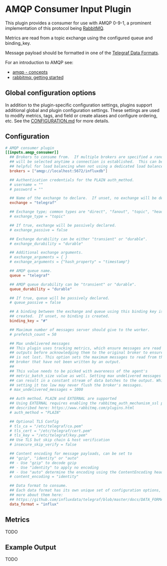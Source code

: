# AMQP Consumer Input Plugin

This plugin provides a consumer for use with AMQP 0-9-1, a prominent
implementation of this protocol being [RabbitMQ](https://www.rabbitmq.com/).

Metrics are read from a topic exchange using the configured queue and
binding_key.

Message payload should be formatted in one of the [Telegraf Data
Formats](../../../docs/DATA_FORMATS_INPUT.md).

For an introduction to AMQP see:

- [amqp - concepts](https://www.rabbitmq.com/tutorials/amqp-concepts.html)
- [rabbitmq: getting started](https://www.rabbitmq.com/getstarted.html)

## Global configuration options <!-- @/docs/includes/plugin_config.md -->

In addition to the plugin-specific configuration settings, plugins support
additional global and plugin configuration settings. These settings are used to
modify metrics, tags, and field or create aliases and configure ordering, etc.
See the [CONFIGURATION.md][CONFIGURATION.md] for more details.

[CONFIGURATION.md]: ../../../docs/CONFIGURATION.md#plugins

## Configuration

```toml @sample.conf
# AMQP consumer plugin
[[inputs.amqp_consumer]]
  ## Brokers to consume from.  If multiple brokers are specified a random broker
  ## will be selected anytime a connection is established.  This can be
  ## helpful for load balancing when not using a dedicated load balancer.
  brokers = ["amqp://localhost:5672/influxdb"]

  ## Authentication credentials for the PLAIN auth_method.
  # username = ""
  # password = ""

  ## Name of the exchange to declare.  If unset, no exchange will be declared.
  exchange = "telegraf"

  ## Exchange type; common types are "direct", "fanout", "topic", "header", "x-consistent-hash".
  # exchange_type = "topic"

  ## If true, exchange will be passively declared.
  # exchange_passive = false

  ## Exchange durability can be either "transient" or "durable".
  # exchange_durability = "durable"

  ## Additional exchange arguments.
  # exchange_arguments = { }
  # exchange_arguments = {"hash_property" = "timestamp"}

  ## AMQP queue name.
  queue = "telegraf"

  ## AMQP queue durability can be "transient" or "durable".
  queue_durability = "durable"

  ## If true, queue will be passively declared.
  # queue_passive = false

  ## A binding between the exchange and queue using this binding key is
  ## created.  If unset, no binding is created.
  binding_key = "#"

  ## Maximum number of messages server should give to the worker.
  # prefetch_count = 50

  ## Max undelivered messages
  ## This plugin uses tracking metrics, which ensure messages are read to
  ## outputs before acknowledging them to the original broker to ensure data
  ## is not lost. This option sets the maximum messages to read from the
  ## broker that have not been written by an output.
  ##
  ## This value needs to be picked with awareness of the agent's
  ## metric_batch_size value as well. Setting max undelivered messages too high
  ## can result in a constant stream of data batches to the output. While
  ## setting it too low may never flush the broker's messages.
  # max_undelivered_messages = 1000

  ## Auth method. PLAIN and EXTERNAL are supported
  ## Using EXTERNAL requires enabling the rabbitmq_auth_mechanism_ssl plugin as
  ## described here: https://www.rabbitmq.com/plugins.html
  # auth_method = "PLAIN"

  ## Optional TLS Config
  # tls_ca = "/etc/telegraf/ca.pem"
  # tls_cert = "/etc/telegraf/cert.pem"
  # tls_key = "/etc/telegraf/key.pem"
  ## Use TLS but skip chain & host verification
  # insecure_skip_verify = false

  ## Content encoding for message payloads, can be set to
  ## "gzip", "identity" or "auto"
  ## - Use "gzip" to decode gzip
  ## - Use "identity" to apply no encoding
  ## - Use "auto" determine the encoding using the ContentEncoding header
  # content_encoding = "identity"

  ## Data format to consume.
  ## Each data format has its own unique set of configuration options, read
  ## more about them here:
  ## https://github.com/influxdata/telegraf/blob/master/docs/DATA_FORMATS_INPUT.md
  data_format = "influx"
```

## Metrics

TODO

## Example Output

TODO
